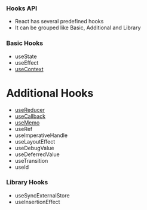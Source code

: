 ### Hooks API
* React has several predefined hooks
* It can be grouped like Basic, Additional and Library

### Basic Hooks
* useState
* useEffect
* [useContext](https://github.com/ridvandmrc/Self-Learning/tree/main/react/Hooks/hooks_api_reference/useContext)
# Additional Hooks
* [useReducer](https://github.com/ridvandmrc/Self-Learning/tree/main/react/Hooks/hooks_api_reference/useReducer)
* [useCallback](https://github.com/ridvandmrc/Self-Learning/tree/main/react/Hooks/hooks_api_reference/useCallback)
* [useMemo](https://github.com/ridvandmrc/Self-Learning/tree/main/react/Hooks/hooks_api_reference/useMemo)
* useRef
* useImperativeHandle
* useLayoutEffect
* useDebugValue
* useDeferredValue
* useTransition
* useId
### Library Hooks
* useSyncExternalStore
* useInsertionEffect

